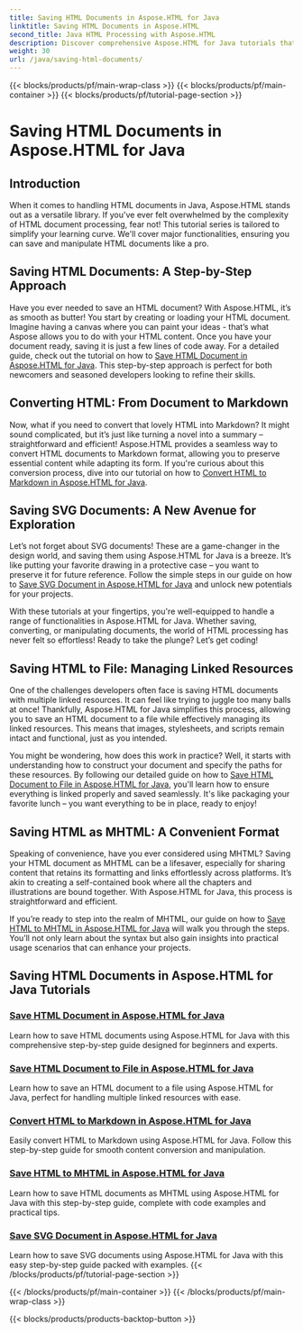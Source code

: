 ```yaml
---
title: Saving HTML Documents in Aspose.HTML for Java
linktitle: Saving HTML Documents in Aspose.HTML
second_title: Java HTML Processing with Aspose.HTML
description: Discover comprehensive Aspose.HTML for Java tutorials that guide you through saving HTML documents, converting to Markdown, and more.
weight: 30
url: /java/saving-html-documents/
---
```


{{< blocks/products/pf/main-wrap-class >}}
{{< blocks/products/pf/main-container >}}
{{< blocks/products/pf/tutorial-page-section >}}

# Saving HTML Documents in Aspose.HTML for Java

## Introduction

When it comes to handling HTML documents in Java, Aspose.HTML stands out as a versatile library. If you've ever felt overwhelmed by the complexity of HTML document processing, fear not! This tutorial series is tailored to simplify your learning curve. We'll cover major functionalities, ensuring you can save and manipulate HTML documents like a pro. 

## Saving HTML Documents: A Step-by-Step Approach

Have you ever needed to save an HTML document? With Aspose.HTML, it’s as smooth as butter! You start by creating or loading your HTML document. Imagine having a canvas where you can paint your ideas - that’s what Aspose allows you to do with your HTML content. Once you have your document ready, saving it is just a few lines of code away. For a detailed guide, check out the tutorial on how to [Save HTML Document in Aspose.HTML for Java](./save-html-document/). This step-by-step approach is perfect for both newcomers and seasoned developers looking to refine their skills.

## Converting HTML: From Document to Markdown

Now, what if you need to convert that lovely HTML into Markdown? It might sound complicated, but it’s just like turning a novel into a summary – straightforward and efficient! Aspose.HTML provides a seamless way to convert HTML documents to Markdown format, allowing you to preserve essential content while adapting its form. If you're curious about this conversion process, dive into our tutorial on how to [Convert HTML to Markdown in Aspose.HTML for Java](./convert-html-to-markdown/). 

## Saving SVG Documents: A New Avenue for Exploration

Let’s not forget about SVG documents! These are a game-changer in the design world, and saving them using Aspose.HTML for Java is a breeze. It’s like putting your favorite drawing in a protective case – you want to preserve it for future reference. Follow the simple steps in our guide on how to [Save SVG Document in Aspose.HTML for Java](./save-svg-document/) and unlock new potentials for your projects.

With these tutorials at your fingertips, you're well-equipped to handle a range of functionalities in Aspose.HTML for Java. Whether saving, converting, or manipulating documents, the world of HTML processing has never felt so effortless! Ready to take the plunge? Let’s get coding!

## Saving HTML to File: Managing Linked Resources

One of the challenges developers often face is saving HTML documents with multiple linked resources. It can feel like trying to juggle too many balls at once! Thankfully, Aspose.HTML for Java simplifies this process, allowing you to save an HTML document to a file while effectively managing its linked resources. This means that images, stylesheets, and scripts remain intact and functional, just as you intended. 

You might be wondering, how does this work in practice? Well, it starts with understanding how to construct your document and specify the paths for these resources. By following our detailed guide on how to [Save HTML Document to File in Aspose.HTML for Java](./save-html-to-file/), you'll learn how to ensure everything is linked properly and saved seamlessly. It's like packaging your favorite lunch – you want everything to be in place, ready to enjoy!

## Saving HTML as MHTML: A Convenient Format

Speaking of convenience, have you ever considered using MHTML? Saving your HTML document as MHTML can be a lifesaver, especially for sharing content that retains its formatting and links effortlessly across platforms. It’s akin to creating a self-contained book where all the chapters and illustrations are bound together. With Aspose.HTML for Java, this process is straightforward and efficient.

If you’re ready to step into the realm of MHTML, our guide on how to [Save HTML to MHTML in Aspose.HTML for Java](./save-html-to-mhtml/) will walk you through the steps. You’ll not only learn about the syntax but also gain insights into practical usage scenarios that can enhance your projects. 

## Saving HTML Documents in Aspose.HTML for Java Tutorials
### [Save HTML Document in Aspose.HTML for Java](./save-html-document/)
Learn how to save HTML documents using Aspose.HTML for Java with this comprehensive step-by-step guide designed for beginners and experts.
### [Save HTML Document to File in Aspose.HTML for Java](./save-html-to-file/)
Learn how to save an HTML document to a file using Aspose.HTML for Java, perfect for handling multiple linked resources with ease.
### [Convert HTML to Markdown in Aspose.HTML for Java](./convert-html-to-markdown/)
Easily convert HTML to Markdown using Aspose.HTML for Java. Follow this step-by-step guide for smooth content conversion and manipulation.
### [Save HTML to MHTML in Aspose.HTML for Java](./save-html-to-mhtml/)
Learn how to save HTML documents as MHTML using Aspose.HTML for Java with this step-by-step guide, complete with code examples and practical tips.
### [Save SVG Document in Aspose.HTML for Java](./save-svg-document/)
Learn how to save SVG documents using Aspose.HTML for Java with this easy step-by-step guide packed with examples.
{{< /blocks/products/pf/tutorial-page-section >}}

{{< /blocks/products/pf/main-container >}}
{{< /blocks/products/pf/main-wrap-class >}}

{{< blocks/products/products-backtop-button >}}
